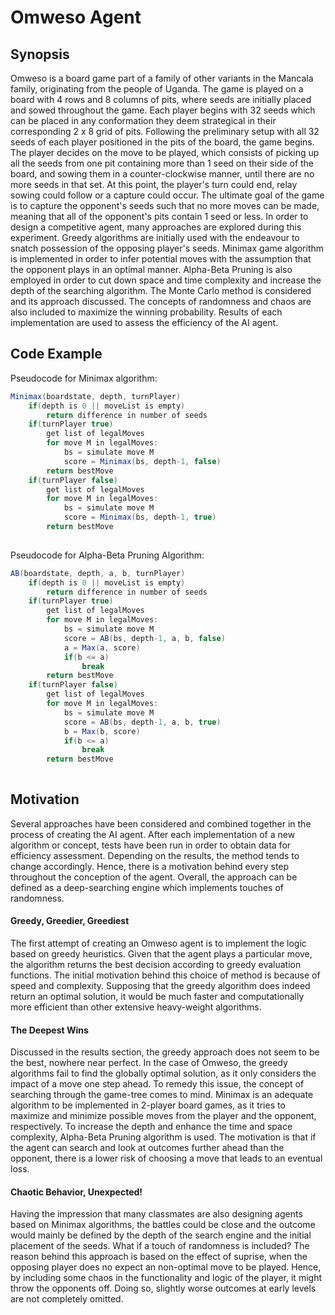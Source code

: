 # Omweso Agent

## Synopsis

Omweso is a board game part of a family of other variants in the Mancala family, originating from the people of Uganda. The game is played on a board with 4 rows and 8 columns of pits, where seeds are initially placed and sowed throughout the game. Each player begins with 32 seeds which can be placed in any conformation they deem strategical in their corresponding 2 x 8 grid of pits. Following the preliminary setup with all 32 seeds of each player positioned in the pits of the board, the game begins. The player decides on the move to be played, which consists of picking up all the seeds from one pit containing more than 1 seed on their side of the board, and sowing them in a counter-clockwise manner, until there are no more seeds in that set. At this point, the player's turn could end, relay sowing could follow or a capture could occur. The ultimate goal of the game is to capture the opponent's seeds such that no more moves can be made, meaning that all of the opponent's pits contain 1 seed or less. In order to design a competitive agent, many approaches are explored during this experiment. Greedy algorithms are initially used with the endeavour to snatch possession of the opposing player's seeds. Minimax game algorithm is implemented in order to infer potential moves with the assumption that the opponent plays in an optimal manner. Alpha-Beta Pruning is also employed in order to cut down space and time complexity and increase the depth of the searching algorithm. The Monte Carlo method is considered and its approach discussed. The concepts of randomness and chaos are also included to maximize the winning probability. Results of each implementation are used to assess the efficiency of the AI agent. 

## Code Example

Pseudocode for Minimax algorithm:

```java
Minimax(boardstate, depth, turnPlayer)
    if(depth is 0 || moveList is empty)
        return difference in number of seeds
    if(turnPlayer true)
        get list of legalMoves
        for move M in legalMoves:
            bs = simulate move M
            score = Minimax(bs, depth-1, false)
        return bestMove
    if(turnPlayer false)
        get list of legalMoves
        for move M in legalMoves:
            bs = simulate move M
            score = Minimax(bs, depth-1, true)
        return bestMove
        
```

Pseudocode for Alpha-Beta Pruning Algorithm:

```java
AB(boardstate, depth, a, b, turnPlayer)
    if(depth is 0 || moveList is empty)
        return difference in number of seeds
    if(turnPlayer true)
        get list of legalMoves
        for move M in legalMoves:
            bs = simulate move M
            score = AB(bs, depth-1, a, b, false)
            a = Max(a, score)
            if(b <= a)
                break
        return bestMove
    if(turnPlayer false)
        get list of legalMoves
        for move M in legalMoves:
            bs = simulate move M
            score = AB(bs, depth-1, a, b, true)
            b = Max(b, score)
            if(b <= a)
                break
        return bestMove
        
```

## Motivation

Several approaches have been considered and combined together in the process of creating the AI agent. After each implementation of a new algorithm or concept, tests have been run in order to obtain data for efficiency assessment. Depending on the results, the method tends to change accordingly. Hence, there is a motivation behind every step throughout the conception of the agent. Overall, the approach can be defined as a deep-searching engine which implements touches of randomness.

#### Greedy, Greedier, Greediest
The first attempt of creating an Omweso agent is to implement the logic based on greedy heuristics. Given that the agent plays a particular move, the algorithm returns the best decision according to greedy evaluation functions. The initial motivation behind this choice of method is because of speed and complexity. Supposing that the greedy algorithm does indeed return an optimal solution, it would be much faster and computationally more efficient than other extensive heavy-weight algorithms. 

#### The Deepest Wins
Discussed in the results section, the greedy approach does not seem to be the best, nowhere near perfect. In the case of Omweso, the greedy algorithms fail to find the globally optimal solution, as it only considers the impact of a move one step ahead. To remedy this issue, the concept of searching through the game-tree comes to mind. Minimax is an adequate algorithm to be implemented in 2-player board games, as it tries to maximize and minimize possible moves from the player and the opponent, respectively. To increase the depth and enhance the time and space complexity, Alpha-Beta Pruning algorithm is used. The motivation is that if the agent can search and look at outcomes further ahead than the opponent, there is a lower risk of choosing a move that leads to an eventual loss. 

#### Chaotic Behavior, Unexpected!
Having the impression that many classmates are also designing agents based on Minimax algorithms, the battles could be close and the outcome would mainly be defined by the depth of the search engine and the initial placement of the seeds. What if a touch of randomness is included? The reason behind this approach is based on the effect of suprise, when the opposing player does no expect an non-optimal move to be played. Hence, by including some chaos in the functionality and logic of the player, it might throw the opponents off. Doing so, slightly worse outcomes at early levels are not completely omitted.


